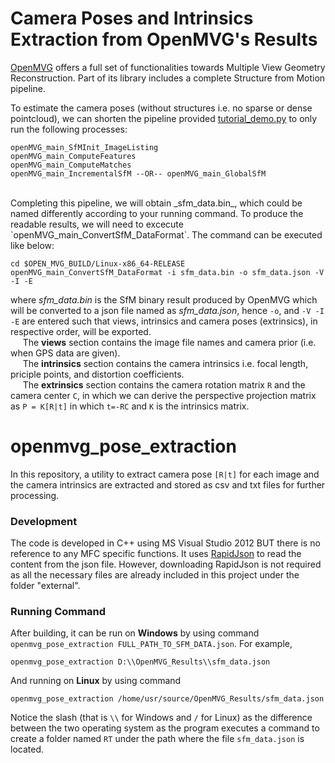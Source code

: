 # Camera Poses and Intrinsics Extraction from OpenMVG's Results

[OpenMVG](https://github.com/openMVG/openMVG) offers a full set of functionalities towards Multiple View Geometry Reconstruction. Part of its library includes a complete Structure from Motion pipeline.<br>

To estimate the camera poses (without structures i.e. no sparse or dense pointcloud), we can shorten the pipeline provided [tutorial_demo.py](https://github.com/openMVG/openMVG/blob/master/src/software/SfM/tutorial_demo.py.in) to only run the following processes: <br>

```
openMVG_main_SfMInit_ImageListing
openMVG_main_ComputeFeatures
openMVG_main_ComputeMatches
openMVG_main_IncrementalSfM --OR-- openMVG_main_GlobalSfM

```
<br>
Completing this pipeline, we will obtain _sfm_data.bin_, which could be named differently according to your running command. To produce the readable results, we will need to excecute `openMVG_main_ConvertSfM_DataFormat`. The command can be executed like below:<br>

```
cd $OPEN_MVG_BUILD/Linux-x86_64-RELEASE
openMVG_main_ConvertSfM_DataFormat -i sfm_data.bin -o sfm_data.json -V -I -E

```

where _sfm_data.bin_ is the SfM binary result produced by OpenMVG which will be converted to a json file named as _sfm_data.json_, hence `-o`, and `-V -I -E` are entered such that views, intrinsics and camera poses (extrinsics), in respective order, will be exported. 
<br>
&nbsp;&nbsp;&nbsp;&nbsp;&nbsp;The __views__ section contains the image file names and camera prior (i.e. when GPS data are given).<br>
&nbsp;&nbsp;&nbsp;&nbsp;&nbsp;The __intrinsics__ section contains the camera intrinsics i.e. focal length, priciple points, and distortion coefficients.<br>
&nbsp;&nbsp;&nbsp;&nbsp;&nbsp;The __extrinsics__ section contains the camera rotation matrix `R` and the camera center `C`, in which we can derive the perspective projection matrix as `P = K[R|t]` in which `t=-RC` and `K` is the intrinsics matrix.
<br>

# openmvg_pose_extraction

In this repository, a utility to extract camera pose `[R|t]` for each image and the camera intrinsics are extracted and stored as csv and txt files for further processing.<br>

### Development
The code is developed in C++ using MS Visual Studio 2012 BUT there is no reference to any MFC specific functions. It uses [RapidJson](http://rapidjson.org/) to read the content from the json file. However, downloading RapidJson is not required as all the necessary files are already included in this project under the folder "external".<br>

### Running Command
After building, it can be run on __Windows__ by using command
`openmvg_pose_extraction FULL_PATH_TO_SFM_DATA.json`. For example, <br>
```
openmvg_pose_extraction D:\\OpenMVG_Results\\sfm_data.json

```
And running on __Linux__ by using command <br>
```
openmvg_pose_extraction /home/usr/source/OpenMVG_Results/sfm_data.json

```
Notice the slash (that is `\\` for Windows and `/` for Linux) as the difference between the two operating system as the program executes a command to create a folder named `RT` under the path where the file `sfm_data.json` is located.

